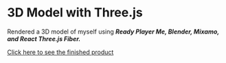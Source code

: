 # 3D Model with Three.js

Rendered a 3D model of myself using <b><i>Ready Player Me, Blender, Mixamo, and React Three.js Fiber.</b></i>

<a href="https://jc3dthree.web.app/" target="_blank">Click here to see the finished product</a>

